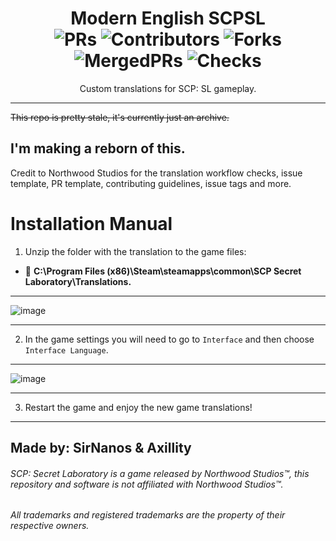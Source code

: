 <div align = center>

# Modern English SCPSL <br>![PRs](https://badgen.net/github/open-prs/AxillityDev/ModernEnglish-SCPSL?cache=600) ![Contributors](https://img.shields.io/github/contributors-anon/AxillityDev/ModernEnglish-SCPSL?cacheSeconds=3600) ![Forks](https://badgen.net/github/forks/AxillityDev/ModernEnglish-SCPSL?cache=600) ![MergedPRs](https://badgen.net/github/merged-prs/AxillityDev/ModernEnglish-SCPSL?cache=600) ![Checks](https://badgen.net/github/checks/AxillityDev/ModernEnglish-SCPSL?cache=600)
Custom translations for SCP: SL gameplay. 

***
  
</div>

~~This repo is pretty stale, it's currently just an archive.~~

## I'm making a reborn of this.

Credit to Northwood Studios for the translation workflow checks, issue template, PR template, contributing guidelines, issue tags and more.


# Installation Manual



1. Unzip the folder with the translation to the game files: 
- 📁 **C:\Program Files (x86)\Steam\steamapps\common\SCP Secret Laboratory\Translations.**

<hr>

![image](https://github.com/RamonDevTeam/Translations/assets/87502681/0ea4638c-a07b-49b1-8157-c64fc87677de)

<hr>


2. In the game settings you will need to go to <code>Interface</code> and then choose <code>Interface Language</code>.

<hr>

![image](https://github.com/RamonDevTeam/Translations/assets/87502681/310012dd-f7b5-4042-8f89-7a8a042cc6bd)

<hr>


3. Restart the game and enjoy the new game translations!

<hr>

## **Made by: SirNanos & Axillity**

###### SCP: Secret Laboratory is a game released by Northwood Studios™, this repository and software is not affiliated with Northwood Studios™.
###### All trademarks and registered trademarks are the property of their respective owners.
